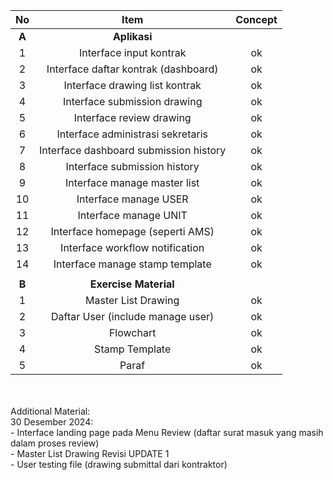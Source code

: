 | 	No	 | 	Item	 | 	Concept	 | 
| 	:-----:	 | 	:-----:	 | 	:-----:	 |
| 	**A**	| 	**Aplikasi**| 		 | 
| 	1	| 	Interface input kontrak	| 	ok	 | 
| 	2	| 	Interface daftar kontrak (dashboard)	| 	ok	 | 
| 	3	| 	Interface drawing list kontrak	| 	ok	 | 
| 	4	| 	Interface submission drawing	| 	ok	 | 
| 	5	| 	Interface review drawing	| 	ok	 | 
| 	6	| 	Interface administrasi sekretaris	| 	ok	 | 
| 	7	| 	Interface dashboard submission history	| 	ok	 | 
| 	8	| 	Interface submission history	| 	ok	 | 
| 	9	| 	Interface manage master list	| 	ok	 | 
| 	10	| 	Interface manage USER	| 	ok	 | 
| 	11	| 	Interface manage UNIT	| 	ok	 | 
| 	12	| 	Interface homepage (seperti AMS)	| 	ok	 | 
| 	13	| 	Interface workflow notification	| 	ok	 | 
| 	14	| 	Interface manage stamp template	| 	ok	 | 
| 		| 		| 		 | 
| 	**B**	| 	**Exercise Material**	| 	 	 | 
| 	1	| 	Master List Drawing	| 	ok	 | 
| 	2	| 	Daftar User (include manage user)	| 	ok	 | 
| 	3	| 	Flowchart	| 	ok	 | 
| 	4	| 	Stamp Template	| 	ok	 | 
| 	5	| 	Paraf	| 	ok	 | 
<br/>
<br/>
Additional Material:
<br/> 30 Desember 2024:
<br/> - Interface landing page pada Menu Review (daftar surat masuk yang masih dalam proses review)
<br/> - Master List Drawing Revisi UPDATE 1
<br/> - User testing file (drawing submittal dari kontraktor)
